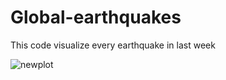 # Global-earthquakes

This code visualize every earthquake in last week 

![newplot](https://github.com/sempu123/Global-earthquakes/assets/68471543/c4fe88bb-37c0-43d7-9f78-402535f6ddf8)
